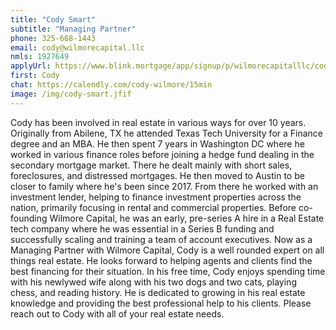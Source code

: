 ```yaml
---
title: "Cody Smart"
subtitle: "Managing Partner"
phone: 325-668-1443
email: cody@wilmorecapital.llc
nmls: 1927649
applyUrl: https://www.blink.mortgage/app/signup/p/wilmorecapitalllc/codysmart
first: Cody
chat: https://calendly.com/cody-wilmore/15min
image: /img/cody-smart.jfif
---
```


Cody has been involved in real estate in various ways for over 10 years. Originally from Abilene, TX he attended Texas Tech University for a Finance degree and an MBA. He then spent 7 years in Washington DC where he worked in various finance roles before joining a hedge fund dealing in the secondary mortgage market. There he dealt mainly with short sales, foreclosures, and distressed mortgages. He then moved to Austin to be closer to family where he's been since 2017. From there he worked with an investment lender, helping to finance investment properties across the nation, primarily focusing in rental and commercial properties. Before co-founding Wilmore Capital, he was an early, pre-series A hire in a Real Estate tech company where he was essential in a Series B funding and successfully scaling and training a team of account executives. Now as a Managing Partner with Wilmore Capital, Cody is a well rounded expert on all things real estate. He looks forward to helping agents and clients find the best financing for their situation. In his free time, Cody enjoys spending time with his newlywed wife along with his two dogs and two cats, playing chess, and reading history. He is dedicated to growing in his real estate knowledge and providing the best professional help to his clients. Please reach out to Cody with all of your real estate needs.